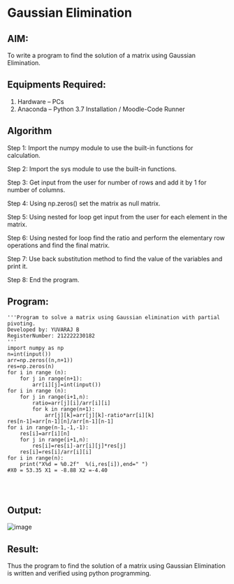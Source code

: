 # Gaussian Elimination

## AIM:
To write a program to find the solution of a matrix using Gaussian Elimination.

## Equipments Required:
1. Hardware – PCs
2. Anaconda – Python 3.7 Installation / Moodle-Code Runner

## Algorithm
Step 1: Import the numpy module to use the built-in functions for calculation.

Step 2: Import the sys module to use the built-in functions.

Step 3: Get input from the user for number of rows and add it by 1 for number of columns.

Step 4: Using np.zeros() set the matrix as null matrix.

Step 5: Using nested for loop get input from the user for each element in the matrix.

Step 6: Using nested for loop find the ratio and perform the elementary row operations and find the final matrix.

Step 7: Use back substitution method to find the value of the variables and print it.

Step 8: End the program.

## Program:
```
'''Program to solve a matrix using Gaussian elimination with partial pivoting.
Developed by: YUVARAJ B
RegisterNumber: 212222230182
'''
import numpy as np
n=int(input())
arr=np.zeros((n,n+1))
res=np.zeros(n)
for i in range (n):
    for j in range(n+1):
        arr[i][j]=int(input())
for i in range (n):
    for j in range(i+1,n):
        ratio=arr[j][i]/arr[i][i]
        for k in range(n+1):
            arr[j][k]=arr[j][k]-ratio*arr[i][k]
res[n-1]=arr[n-1][n]/arr[n-1][n-1]
for i in range(n-1,-1,-1):
    res[i]=arr[i][n]
    for j in range(i+1,n):
        res[i]=res[i]-arr[i][j]*res[j]
    res[i]=res[i]/arr[i][i]
for i in range(n):
    print("X%d = %0.2f"  %(i,res[i]),end=" ")
#X0 = 53.35 X1 = -8.88 X2 =-4.40
        

   
```

## Output:
![image](https://github.com/Yuva2005raj/Gaussian/assets/118343998/8458204c-8df3-43dc-bf9c-d1cf8f25ede2)



## Result:
Thus the program to find the solution of a matrix using Gaussian Elimination is written and verified using python programming.

